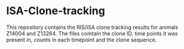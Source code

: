 # ISA-Clone-tracking

This repository contains the RIS/ISA clone tracking results for animals Z14004 and Z13264. The files comtain the clone ID, time points it was present in, counts in each timepoint and the clone sequence.
